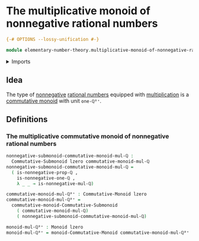 # The multiplicative monoid of nonnegative rational numbers

```agda
{-# OPTIONS --lossy-unification #-}

module elementary-number-theory.multiplicative-monoid-of-nonnegative-rational-numbers where
```

<details><summary>Imports</summary>

```agda
open import elementary-number-theory.multiplication-nonnegative-rational-numbers
open import elementary-number-theory.multiplicative-monoid-of-rational-numbers
open import elementary-number-theory.nonnegative-rational-numbers

open import foundation.dependent-pair-types
open import foundation.universe-levels

open import group-theory.commutative-monoids
open import group-theory.monoids
open import group-theory.submonoids-commutative-monoids
```

</details>

## Idea

The type of
[nonnegative](elementary-number-theory.nonnegative-rational-numbers.md)
[rational numbers](elementary-number-theory.rational-numbers.md) equipped with
[multiplication](elementary-number-theory.multiplication-nonnegative-rational-numbers.md)
is a [commutative monoid](group-theory.commutative-monoids.md) with unit
`one-ℚ⁰⁺`.

## Definitions

### The multiplicative commutative monoid of nonnegative rational numbers

```agda
nonnegative-submonoid-commutative-monoid-mul-ℚ :
  Commutative-Submonoid lzero commutative-monoid-mul-ℚ
nonnegative-submonoid-commutative-monoid-mul-ℚ =
  ( is-nonnegative-prop-ℚ ,
    is-nonnegative-one-ℚ ,
    λ _ _ → is-nonnegative-mul-ℚ)

commutative-monoid-mul-ℚ⁰⁺ : Commutative-Monoid lzero
commutative-monoid-mul-ℚ⁰⁺ =
  commutative-monoid-Commutative-Submonoid
    ( commutative-monoid-mul-ℚ)
    ( nonnegative-submonoid-commutative-monoid-mul-ℚ)

monoid-mul-ℚ⁰⁺ : Monoid lzero
monoid-mul-ℚ⁰⁺ = monoid-Commutative-Monoid commutative-monoid-mul-ℚ⁰⁺
```
